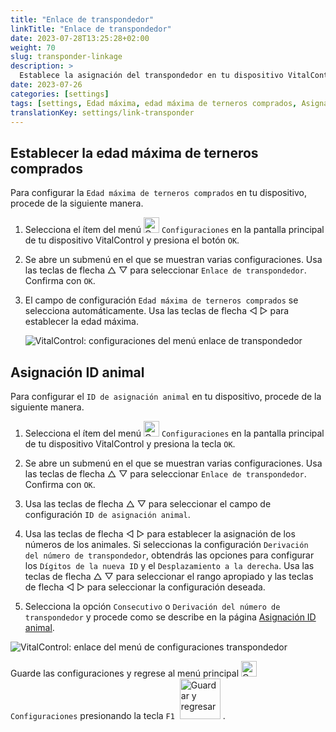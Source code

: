 ```yaml
---
title: "Enlace de transpondedor"
linkTitle: "Enlace de transpondedor"
date: 2023-07-28T13:25:28+02:00
weight: 70
slug: transponder-linkage
description: >
  Establece la asignación del transpondedor en tu dispositivo VitalControl.
date: 2023-07-26
categories: [settings]
tags: [settings, Edad máxima, edad máxima de terneros comprados, Asignación ID animal]
translationKey: settings/link-transponder
---
```

## Establecer la edad máxima de terneros comprados
Para configurar la `Edad máxima de terneros comprados` en tu dispositivo, procede de la siguiente manera.

1. Selecciona el ítem del menú <img src="/icons/gear.svg" width="25" align="bottom" alt="Configuraciones" /> `Configuraciones` en la pantalla principal de tu dispositivo VitalControl y presiona el botón `OK`.

2. Se abre un submenú en el que se muestran varias configuraciones. Usa las teclas de flecha △ ▽ para seleccionar `Enlace de transpondedor`. Confirma con `OK`.

3. El campo de configuración `Edad máxima de terneros comprados` se selecciona automáticamente. Usa las teclas de flecha ◁ ▷ para establecer la edad máxima.

    ![VitalControl: configuraciones del menú enlace de transpondedor](../images/maximumage.png "Edad máxima de terneros comprados")

## Asignación ID animal

Para configurar el `ID de asignación animal` en tu dispositivo, procede de la siguiente manera.

1. Selecciona el ítem del menú <img src="/icons/gear.svg" width="25" align="bottom" alt="Configuraciones" /> `Configuraciones` en la pantalla principal de tu dispositivo VitalControl y presiona la tecla `OK`.

2. Se abre un submenú en el que se muestran varias configuraciones. Usa las teclas de flecha △ ▽ para seleccionar `Enlace de transpondedor`. Confirma con `OK`.

3. Usa las teclas de flecha △ ▽ para seleccionar el campo de configuración `ID de asignación animal`.

4. Usa las teclas de flecha ◁ ▷ para establecer la asignación de los números de los animales. Si seleccionas la configuración `Derivación del número de transpondedor`, obtendrás las opciones para configurar los `Dígitos de la nueva ID` y el `Desplazamiento a la derecha`. Usa las teclas de flecha △ ▽ para seleccionar el rango apropiado y las teclas de flecha ◁ ▷ para seleccionar la configuración deseada.

5. Selecciona la opción `Consecutivo` o `Derivación del número de transpondedor` y procede como se describe en la página [Asignación ID animal](../animal-registration/#assignment-animal-id).

![VitalControl: enlace del menú de configuraciones transpondedor](../images/assignmentanimalid.png "Asignación de ID de animal")

Guarde las configuraciones y regrese al menú principal <img src="/icons/gear.svg" width="25" align="bottom" alt="Configuraciones" /> `Configuraciones` presionando la tecla `F1` &nbsp;<img src="/icons/footer/save_exit.svg" width="65" align="bottom" alt="Guardar y regresar" />&nbsp;.
